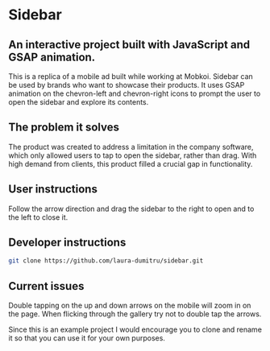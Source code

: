 # Sidebar

## An interactive project built with JavaScript and GSAP animation.

This is a replica of a mobile ad built while working at Mobkoi. Sidebar can be used by brands who want to showcase their products. It uses GSAP animation on the chevron-left and chevron-right icons to prompt the user to open the sidebar and explore its contents.

## The problem it solves

The product was created to address a limitation in the company software, which only allowed users to tap to open the sidebar, rather than drag. With high demand from clients, this product filled a crucial gap in functionality.

## User instructions

Follow the arrow direction and drag the sidebar to the right to open and to the left to close it.

## Developer instructions

```sh
git clone https://github.com/laura-dumitru/sidebar.git
```

## Current issues

Double tapping on the up and down arrows on the mobile will zoom in on the page. When flicking through the gallery try not to double tap the arrows.

Since this is an example project I would encourage you to clone and rename it so that you can use it for your own purposes.
